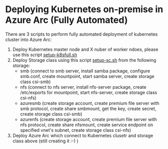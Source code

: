 # Deploying Kubernetes on-premise in Azure Arc (Fully Automated)

There are 3 scripts to perform fully automated deployment of kubernetes cluster into Azure Arc:
1. Deploy Kubernetes master node and X nuber of worker ndoes, please use this script [setup-k8sfull.sh](https://github.com/bramyeni/bash-scripts/blob/main/setup-k8sfull.sh )
2. Deploy Storage class using this script [setup-sc.sh](https://github.com/bramyeni/bash-scripts/blob/main/setup-sc.sh) from the following storage:
   - smb (connect to smb server, install samba package, configure smb.conf, create mountpoint, start samba server, create storage class csi-smb)
   - nfs (connect to nfs server, install nfs-server package, create /etc/exports for mountpoint, start nfs-server, create storage class csi-nfs)
   - azuresmb (create storage account, create premium file server with smb protocol, create share smbmount, get the key, create secret, create storage class csi-smb)
   - azurenfs (create storage account, create premium file server with nfs protocol, create share nfsmount, create service endpoint on specified vnet's subnet, create storage class csi-nfs)
3. Deploy Azure Arc which connect to Kubernetes clusetr and storage class above (still creating it :-) )
